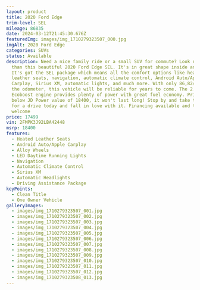 ```yaml
---
layout: product
title: 2020 Ford Edge
trim-level: SEL
mileage: 86835
date: 2024-03-12T21:45:30.676Z
featuredImg: images/img_1710279323507_000.jpg
imgAlt: 2020 Ford Edge
categories: SUVs
status: Available
description: Need a nice family ride or a small SUV for commute? Look no further
  than this beautiful 2020 Ford Edge SEL. It's in great shape inside and out.
  It's got the SEL package which means all the comfort options like heated
  leather seats, navigation, automatic climate control, Android Auto/Apple
  Carplay, Sirius XM, automatic lights, and much more. With only 86,824 miles on
  the odometer, this vehicle will be reliable for years to come. The 2.0L
  Ecoboost engine provides plenty of power with great fuel economy. Priced well
  below JD Power value of 18400, it won't last long! Stop by and take this one
  for a drive today and fall in love with it. Financing available and trades
  welcome
price: 17499
vin: 2FMPK3J92LBA42448
msrp: 18400
features:
  - Heated Leather Seats
  - Android Auto/Apple Carplay
  - Alloy Wheels
  - LED Daytime Running Lights
  - Navigation
  - Automatic Climate Control
  - Sirius XM
  - Automatic Headlights
  - Driving Assistance Package
keyPoints:
  - Clean Title
  - One Owner Vehicle
galleryImages:
  - images/img_1710279323507_001.jpg
  - images/img_1710279323507_002.jpg
  - images/img_1710279323507_003.jpg
  - images/img_1710279323507_004.jpg
  - images/img_1710279323507_005.jpg
  - images/img_1710279323507_006.jpg
  - images/img_1710279323507_007.jpg
  - images/img_1710279323507_008.jpg
  - images/img_1710279323507_009.jpg
  - images/img_1710279323507_010.jpg
  - images/img_1710279323507_011.jpg
  - images/img_1710279323507_012.jpg
  - images/img_1710279323508_013.jpg
---
```

